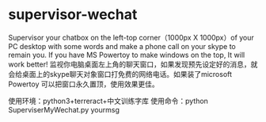 # supervisor-wechat
Supervisor your chatbox on the left-top corner（1000px X 1000px）of your PC desktop with some words and make a phone call on your skype to remain you. If you have MS Powertoy to make windows on the top, It will work better!
监视你电脑桌面左上角的聊天窗口，如果发现预先设定好的消息，就会给桌面上的skype聊天对象窗口打免费的网络电话。如果装了microsoft Powertoy 可以把窗口永久置顶，使用效果更佳。

使用环境：python3+terreract+中文训练字库
使用命令：python SuperviserMyWechat.py yourmsg 
